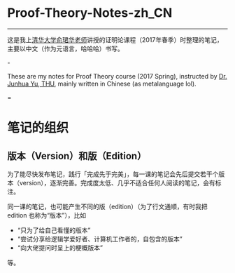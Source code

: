 # Proof-Theory-Notes-zh_CN
---
这是我上[清华大学俞珺华老师](http://www.phil.tsinghua.edu.cn/publish/dphi/3019/2015/20150116210527347156823/20150116210527347156823_.html)讲授的证明论课程（2017年春季）时整理的笔记，主要以中文（作为元语言，哈哈哈）书写。

 \-

These are my notes for Proof Theory course (2017 Spring), instructed by [Dr. Junhua Yu, THU](http://www.phil.tsinghua.edu.cn/publish/dphi/3019/2015/20150116210527347156823/20150116210527347156823_.html), mainly written in Chinese (as metalanguage lol). 

 =


# 笔记的组织

## 版本（Version）和版（Edition）

为了能尽快发布笔记，践行「完成先于完美」，每一课的笔记会先后提交若干个版本（version），逐渐完善。完成度太低、几乎不适合任何人阅读的笔记，会有标注。

同一课的笔记，也可能产生不同的版（edition）（为了行文通顺，有时我把 edition 也称为“版本”），比如

+ “只为了给自己看懂的版本”
+ “尝试分享给逻辑学爱好者、计算机工作者的，自包含的版本”
+ “向大佬提问时呈上的梗概版本”

等。

